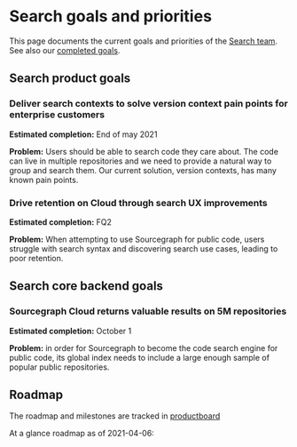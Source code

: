 # Search goals and priorities

This page documents the current goals and priorities of the [Search team](index.md). See also our [completed goals](goals_completed.md).

## Search product goals

### Deliver search contexts to solve version context pain points for enterprise customers

**Estimated completion:** End of may 2021

**Problem:** Users should be able to search code they care about. The code can live in multiple repositories and we need to provide a natural way to group and search them. Our current solution, version contexts, has many known pain points.

### Drive retention on Cloud through search UX improvements

**Estimated completion:** FQ2

**Problem:** When attempting to use Sourcegraph for public code, users struggle with search syntax and discovering search use cases, leading to poor retention.

## Search core backend goals
### Sourcegraph Cloud returns valuable results on 5M repositories

**Estimated completion:** October 1

**Problem:** in order for Sourcegraph to become the code search engine for public code, its global index needs to include a large enough sample of popular public repositories.

## Roadmap

The roadmap and milestones are tracked in [productboard](https://sourcegraph.productboard.com/roadmap/2213445-search-roadmap)

At a glance roadmap as of 2021-04-06:

<div style="overflow-x: auto; width: 100%">
<!-- Screenshot taken with this browser extension: https://chrome.google.com/webstore/detail/svg-screenshot/nfakpcpmhhilkdpphcjgnokknpbpdllg -->
<object data="./roadmap.svg" type="image/svg+xml" />
</div>
